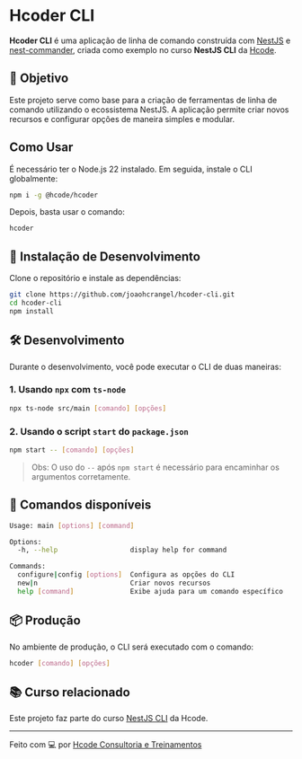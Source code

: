 # Hcoder CLI

**Hcoder CLI** é uma aplicação de linha de comando construída com [NestJS](https://nestjs.com/) e [nest-commander](https://github.com/jmcdo29/nest-commander), criada como exemplo no curso **NestJS CLI** da [Hcode](https://hcode.com.br).

## 🎯 Objetivo

Este projeto serve como base para a criação de ferramentas de linha de comando utilizando o ecossistema NestJS. A aplicação permite criar novos recursos e configurar opções de maneira simples e modular.

## Como Usar

É necessário ter o Node.js 22 instalado. Em seguida, instale o CLI globalmente:

```bash
npm i -g @hcode/hcoder
```

Depois, basta usar o comando:

```bash
hcoder
```

## 🚀 Instalação de Desenvolvimento

Clone o repositório e instale as dependências:

```bash
git clone https://github.com/joaohcrangel/hcoder-cli.git
cd hcoder-cli
npm install
```

## 🛠️ Desenvolvimento

Durante o desenvolvimento, você pode executar o CLI de duas maneiras:

### 1. Usando `npx` com `ts-node`

```bash
npx ts-node src/main [comando] [opções]
```

### 2. Usando o script `start` do `package.json`

```bash
npm start -- [comando] [opções]
```

> Obs: O uso do `--` após `npm start` é necessário para encaminhar os argumentos corretamente.

## 🧰 Comandos disponíveis

```bash
Usage: main [options] [command]

Options:
  -h, --help                  display help for command

Commands:
  configure|config [options]  Configura as opções do CLI
  new|n                       Criar novos recursos
  help [command]              Exibe ajuda para um comando específico
```

## 📦 Produção

No ambiente de produção, o CLI será executado com o comando:

```bash
hcoder [comando] [opções]
```

## 📚 Curso relacionado

Este projeto faz parte do curso [NestJS CLI](https://hcode.com.br) da Hcode.

---

Feito com 💻 por [Hcode Consultoria e Treinamentos](https://hcode.com.br)
